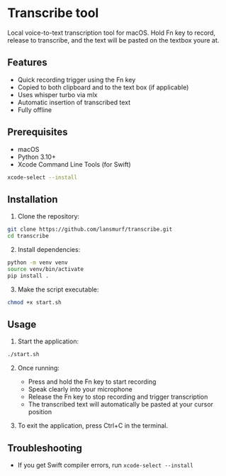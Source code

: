 # Transcribe tool

Local voice-to-text transcription tool for macOS. Hold Fn key to record, release to transcribe, and the text will be pasted on the textbox youre at.

## Features
- Quick recording trigger using the Fn key
- Copied to both clipboard and to the text box (if applicable)
- Uses whisper turbo via mlx
- Automatic insertion of transcribed text
- Fully offline

## Prerequisites
- macOS
- Python 3.10+
- Xcode Command Line Tools (for Swift)
```bash
xcode-select --install
```

## Installation
1. Clone the repository:
```bash
git clone https://github.com/lansmurf/transcribe.git
cd transcribe
```

2. Install dependencies:
```bash
python -m venv venv
source venv/bin/activate
pip install .
```

3. Make the script executable:
```bash
chmod +x start.sh
```

## Usage
1. Start the application:
```bash
./start.sh
```

2. Once running:
   - Press and hold the Fn key to start recording
   - Speak clearly into your microphone
   - Release the Fn key to stop recording and trigger transcription
   - The transcribed text will automatically be pasted at your cursor position

3. To exit the application, press Ctrl+C in the terminal.

## Troubleshooting
- If you get Swift compiler errors, run `xcode-select --install`
